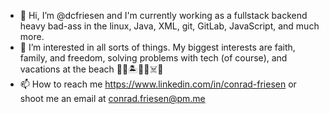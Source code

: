 - 👋 Hi, I’m @dcfriesen and I'm currently working as a fullstack backend heavy bad-ass in the linux, Java, XML, git, GitLab, JavaScript, and much more.
- 👀 I’m interested in all sorts of things. My biggest interests are faith, family, and freedom, solving problems with tech (of course), and vacations at the beach 🗿🌋🏝🏴‍☠️☠️🍹
- 📫 How to reach me https://www.linkedin.com/in/conrad-friesen or shoot me an email at conrad.friesen@pm.me

<!---
dcfriesen/dcfriesen is a ✨ special ✨ repository because its `README.md` (this file) appears on your GitHub profile.
You can click the Preview link to take a look at your changes.
--->
